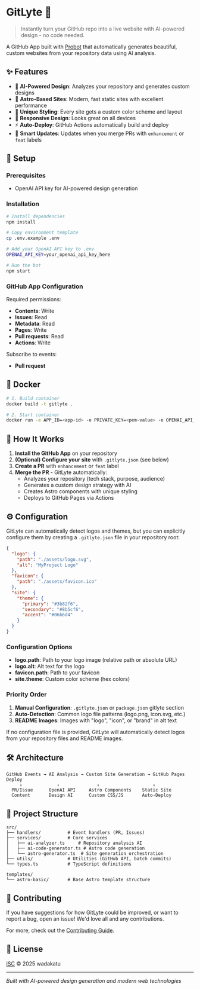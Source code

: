 # GitLyte 🤖

> Instantly turn your GitHub repo into a live website with AI-powered design - no code needed.

A GitHub App built with [Probot](https://github.com/probot/probot) that automatically generates beautiful, custom websites from your repository data using AI analysis.

## ✨ Features

- 🤖 **AI-Powered Design**: Analyzes your repository and generates custom designs
- 🚀 **Astro-Based Sites**: Modern, fast static sites with excellent performance
- 🎨 **Unique Styling**: Every site gets a custom color scheme and layout
- 📱 **Responsive Design**: Looks great on all devices
- ⚡ **Auto-Deploy**: GitHub Actions automatically build and deploy
- 🔄 **Smart Updates**: Updates when you merge PRs with `enhancement` or `feat` labels

## 🚀 Setup

### Prerequisites
- OpenAI API key for AI-powered design generation

### Installation

```sh
# Install dependencies
npm install

# Copy environment template
cp .env.example .env

# Add your OpenAI API key to .env
OPENAI_API_KEY=your_openai_api_key_here

# Run the bot
npm start
```

### GitHub App Configuration

Required permissions:
- **Contents**: Write
- **Issues**: Read
- **Metadata**: Read
- **Pages**: Write
- **Pull requests**: Read
- **Actions**: Write

Subscribe to events:
- **Pull request**

## 🐳 Docker

```sh
# 1. Build container
docker build -t gitlyte .

# 2. Start container
docker run -e APP_ID=<app-id> -e PRIVATE_KEY=<pem-value> -e OPENAI_API_KEY=<openai-key> gitlyte
```

## 🎯 How It Works

1. **Install the GitHub App** on your repository
2. **(Optional) Configure your site** with `.gitlyte.json` (see below)
3. **Create a PR** with `enhancement` or `feat` label
4. **Merge the PR** - GitLyte automatically:
   - Analyzes your repository (tech stack, purpose, audience)
   - Generates a custom design strategy with AI
   - Creates Astro components with unique styling
   - Deploys to GitHub Pages via Actions

## ⚙️ Configuration

GitLyte can automatically detect logos and themes, but you can explicitly configure them by creating a `.gitlyte.json` file in your repository root:

```json
{
  "logo": {
    "path": "./assets/logo.svg",
    "alt": "MyProject Logo"
  },
  "favicon": {
    "path": "./assets/favicon.ico"
  },
  "site": {
    "theme": {
      "primary": "#3b82f6",
      "secondary": "#8b5cf6",
      "accent": "#06b6d4"
    }
  }
}
```

### Configuration Options

- **logo.path**: Path to your logo image (relative path or absolute URL)
- **logo.alt**: Alt text for the logo
- **favicon.path**: Path to your favicon
- **site.theme**: Custom color scheme (hex colors)

### Priority Order

1. **Manual Configuration**: `.gitlyte.json` or `package.json` gitlyte section
2. **Auto-Detection**: Common logo file patterns (logo.png, icon.svg, etc.)
3. **README Images**: Images with "logo", "icon", or "brand" in alt text

If no configuration file is provided, GitLyte will automatically detect logos from your repository files and README images.

## 🛠 Architecture

```
GitHub Events → AI Analysis → Custom Site Generation → GitHub Pages Deploy
     ↓             ↓              ↓                    ↓
  PR/Issue      OpenAI API     Astro Components    Static Site
  Content       Design AI      Custom CSS/JS       Auto-Deploy
```

## 📁 Project Structure

```
src/
├── handlers/          # Event handlers (PR, Issues)
├── services/          # Core services
│   ├── ai-analyzer.ts     # Repository analysis AI
│   ├── ai-code-generator.ts # Astro code generation
│   └── astro-generator.ts  # Site generation orchestration
├── utils/             # Utilities (GitHub API, batch commits)
└── types.ts           # TypeScript definitions

templates/
└── astro-basic/       # Base Astro template structure
```

## 🤝 Contributing

If you have suggestions for how GitLyte could be improved, or want to report a bug, open an issue! We'd love all and any contributions.

For more, check out the [Contributing Guide](CONTRIBUTING.md).

## 📄 License

[ISC](LICENSE) © 2025 wadakatu

---

*Built with AI-powered design generation and modern web technologies*
